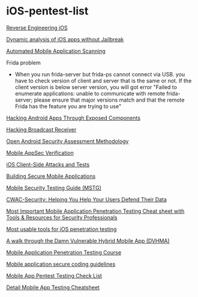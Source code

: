 # iOS-pentest-list

[Reverse Engineering iOS](https://ivrodriguez.com/reverse-engineer-ios-apps-ios-11-edition-part1/)

[Dynamic analysis of iOS apps without Jailbreak](https://medium.com/@ansjdnakjdnajkd/dynamic-analysis-of-ios-apps-wo-jailbreak-1481ab3020d8)

[Automated Mobile Application Scanning](https://geekflare.com/mobile-app-security-scanner/)

Frida problem
- When you run frida-server but frida-ps cannot connect via USB. you have to check version of client and server that is the same or not. If the client version is below server version, you will got error "Failed to enumerate applications: unable to communicate with remote frida-server; please ensure that major versions match and that the remote Frida has the feature you are trying to use"

[Hacking Android Apps Through Exposed Components](https://appsec-labs.com/portal/hacking-android-apps-through-exposed-components/)

[Hacking Broadcast Receiver](https://oldbam.github.io/android/security/android-vulnerabilities-insecurebank-broadcast-receivers)

[Open Android Security Assessment Methodology](https://github.com/b66l/OASAM)

[Mobile AppSec Verification](https://www.owasp.org/images/6/61/MASVS_v0.9.4.pdf)

[iOS Client-Side Attacks and Tests](https://appsec-labs.com/ios-attacks-tests/)

[Building Secure Mobile Applications](https://www.owasp.org/images/c/ca/Mobile_Security_-_OWASP_Aug-2014_-_BCCRA.pdf)

[Mobile Security Testing Guide (MSTG)](https://github.com/OWASP/owasp-mstg)

[CWAC-Security: Helping You Help Your Users Defend Their Data](https://github.com/commonsguy/cwac-security)

[Most Important Mobile Application Penetration Testing Cheat sheet with Tools & Resources for Security Professionals](https://gbhackers.com/mobile-application-penetration-testing/)

[Most usable tools for iOS penetration testing](https://github.com/ansjdnakjdnajkd/iOS)

[A walk through the Damn Vulnerable Hybrid Mobile App (DVHMA)](https://medium.com/@viyatb/a-walk-through-the-damn-vulnerable-hybrid-mobile-app-dvhma-e25c5d609508)

[Mobile Application Penetration Testing Course](https://insectechs.usefedora.com/courses/13447/lectures/203729)

[Mobile application secure coding guidelines](https://drive.google.com/open?id=19lNBNiERqKDaBi-i3NdFi0nHmRepXZXW)

[Mobile App Pentest Testing Check List](https://github.com/tanprathan/MobileApp-Pentest-Cheatsheet/blob/master/MobileApp_Checklist_2017.xlsx)

[Detail Mobile App Testing Cheatsheet](https://github.com/tanprathan/MobileApp-Pentest-Cheatsheet)



